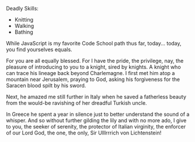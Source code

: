 Deadly Skills:
* Knitting
* Walking
* Bathing


While JavaScript is my favorite Code School path thus far, today... today, you find yourselves equals.

For you are all equally blessed. For I have the pride, the privilege, nay, the pleasure of introducing to you to a knight, sired by knights. A knight who can trace his lineage back beyond Charlemagne. I first met him atop a mountain near Jerusalem, praying to God, asking his forgiveness for the Saracen blood spilt by his sword. 

Next, he amazed me still further in Italy when he saved a fatherless beauty from the would-be ravishing of her dreadful Turkish uncle. 

In Greece he spent a year in silence just to better understand the sound of a whisper. And so without further gilding the lily and with no more ado, I give to you, the seeker of serenity, the protector of Italian virginity, the enforcer of our Lord God, the one, the only, Sir Ulllrrrich von Lichtenstein! 
